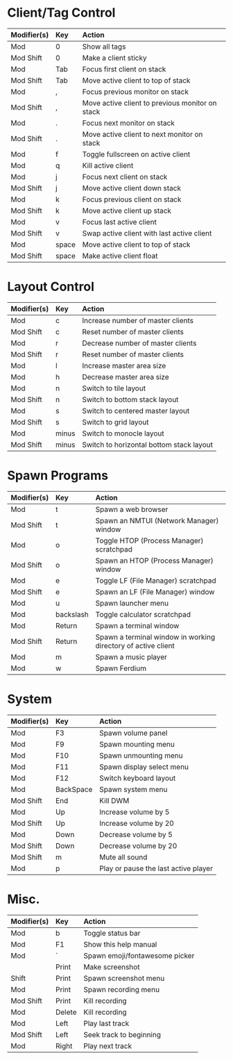 # Client/Tag Control
Modifier(s)|Key|Action
:--|:--|:--
Mod|0|Show all tags
Mod Shift|0|Make a client sticky
Mod|Tab|Focus first client on stack
Mod Shift|Tab|Move active client to top of stack
Mod|,|Focus previous monitor on stack
Mod Shift|,|Move active client to previous monitor on stack
Mod|.|Focus next monitor on stack
Mod Shift|.|Move active client to next monitor on stack
Mod|f|Toggle fullscreen on active client
Mod|q|Kill active client
Mod|j|Focus next client on stack
Mod Shift|j|Move active client down stack
Mod|k|Focus previous client on stack
Mod Shift|k|Move active client up stack
Mod|v|Focus last active client
Mod Shift|v|Swap active client with last active client
Mod|space|Move active client to top of stack
Mod Shift|space|Make active client float

# Layout Control
Modifier(s)|Key|Action
:--|:--|:--
Mod|c|Increase number of master clients 
Mod Shift|c|Reset number of master clients 
Mod|r|Decrease number of master clients
Mod Shift|r|Reset number of master clients
Mod|l|Increase master area size
Mod|h|Decrease master area size
Mod|n|Switch to tile layout
Mod Shift|n|Switch to bottom stack layout
Mod|s|Switch to centered master layout
Mod Shift|s|Switch to grid layout
Mod|minus|Switch to monocle layout
Mod Shift|minus|Switch to horizontal bottom stack layout

# Spawn Programs
Modifier(s)|Key|Action
:--|:--|:--
Mod|t|Spawn a web browser
Mod Shift|t|Spawn an NMTUI (Network Manager) window
Mod|o|Toggle HTOP (Process Manager) scratchpad
Mod Shift|o|Spawn an HTOP (Process Manager) window
Mod|e|Toggle LF (File Manager) scratchpad
Mod Shift|e|Spawn an LF (File Manager) window
Mod|u|Spawn launcher menu
Mod|backslash|Toggle calculator scratchpad
Mod|Return|Spawn a terminal window
Mod Shift|Return|Spawn a terminal window in working directory of active client
Mod|m|Spawn a music player
Mod|w|Spawn Ferdium

# System
Modifier(s)|Key|Action
:--|:--|:--
Mod|F3|Spawn volume panel
Mod|F9|Spawn mounting menu
Mod|F10|Spawn unmounting menu
Mod|F11|Spawn display select menu
Mod|F12|Switch keyboard layout
Mod|BackSpace|Spawn system menu
Mod Shift|End|Kill DWM
Mod|Up|Increase volume by 5
Mod Shift|Up|Increase volume by 20
Mod|Down|Decrease volume by 5
Mod Shift|Down|Decrease volume by 20
Mod Shift|m|Mute all sound
Mod|p|Play or pause the last active player

# Misc.
Modifier(s)|Key|Action
:--|:--|:--
Mod|b|Toggle status bar
Mod|F1|Show this help manual
Mod|\`|Spawn emoji/fontawesome picker
||Print|Make screenshot
Shift|Print|Spawn screenshot menu
Mod|Print|Spawn recording menu
Mod Shift|Print|Kill recording
Mod|Delete|Kill recording
Mod|Left|Play last track
Mod Shift|Left|Seek track to beginning
Mod|Right|Play next track

